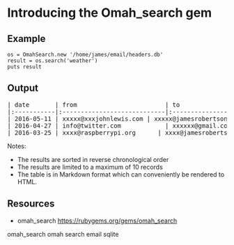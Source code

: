 # Introducing the Omah_search gem

## Example

    os = OmahSearch.new '/home/james/email/headers.db'
    result = os.search('weather')
    puts result

## Output

<pre>
| date       | from                        | to                          | subject                                                                                                        |
|:-----------|:----------------------------|:----------------------------|:---------------------------------------------------------------------------------------------------------------|
| 2016-05-11 | xxxxx@xxxjohnlewis.com | xxxxx@jamesrobertson.eu    | Whatever the weather                                                                                           |
| 2016-04-27 | info@twitter.com            | xxxxxx@gmail.com | littleBits tweeted: Use #arduino to teach students how to monitor current and forecasted weather data #MakerEd |
| 2016-03-25 | xxxx@raspberrypi.org      | xxxx@jamesrobertson.eu     | Raspberry Pi Weekly Issue #145 - Weather
</pre>                            

Notes:

* The results are sorted in reverse chronological order
* The results are limited to a maximum of 10 records
* The table is in Markdown format which can conveniently be rendered to HTML.

## Resources

* omah_search https://rubygems.org/gems/omah_search

omah_search omah search email sqlite
